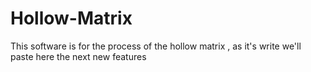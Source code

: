 # Hollow-Matrix
This software is for the process of the hollow matrix , as it's write
we'll paste here the next new features
